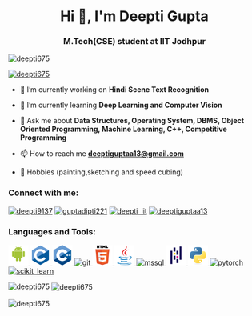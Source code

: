 <h1 align="center">Hi 👋, I'm Deepti Gupta</h1>
<h3 align="center">M.Tech(CSE) student at IIT Jodhpur</h3>

<p align="left"> <img src="https://komarev.com/ghpvc/?username=deepti675&label=Profile%20views&color=0e75b6&style=flat" alt="deepti675" /> </p>
<p align="left"> <a href="https://github.com/ryo-ma/github-profile-trophy"><img src="https://github-profile-trophy.vercel.app/?username=deepti675" alt="deepti675" /></a> </p>

- 🔭 I’m currently working on **Hindi Scene Text Recognition**

- 🌱 I’m currently learning **Deep Learning and Computer Vision**

- 💬 Ask me about **Data Structures, Operating System, DBMS, Object Oriented Programming, Machine Learning, C++, Competitive Programming**

- 📫 How to reach me **deeptiguptaa13@gmail.com**
- 📄 Hobbies (painting,sketching and speed cubing)

<h3 align="left">Connect with me:</h3>
<p align="left">
<a href="https://linkedin.com/in/deepti9137" target="blank"><img align="center" src="https://raw.githubusercontent.com/rahuldkjain/github-profile-readme-generator/master/src/images/icons/Social/linked-in-alt.svg" alt="deepti9137" height="30" width="40" /></a>
<a href="https://instagram.com/guptadipti221" target="blank"><img align="center" src="https://raw.githubusercontent.com/rahuldkjain/github-profile-readme-generator/master/src/images/icons/Social/instagram.svg" alt="guptadipti221" height="30" width="40" /></a>
<a href="https://www.leetcode.com/deepti_iit" target="blank"><img align="center" src="https://raw.githubusercontent.com/rahuldkjain/github-profile-readme-generator/master/src/images/icons/Social/leet-code.svg" alt="deepti_iit" height="30" width="40" /></a>
<a href="https://auth.geeksforgeeks.org/user/deeptiguptaa13" target="blank"><img align="center" src="https://raw.githubusercontent.com/rahuldkjain/github-profile-readme-generator/master/src/images/icons/Social/geeks-for-geeks.svg" alt="deeptiguptaa13" height="30" width="40" /></a>
</p>

<h3 align="left">Languages and Tools:</h3>
<p align="left"> <a href="https://developer.android.com" target="_blank" rel="noreferrer"> <img src="https://raw.githubusercontent.com/devicons/devicon/master/icons/android/android-original-wordmark.svg" alt="android" width="40" height="40"/> </a> <a href="https://www.cprogramming.com/" target="_blank" rel="noreferrer"> <img src="https://raw.githubusercontent.com/devicons/devicon/master/icons/c/c-original.svg" alt="c" width="40" height="40"/> </a> <a href="https://www.w3schools.com/cpp/" target="_blank" rel="noreferrer"> <img src="https://raw.githubusercontent.com/devicons/devicon/master/icons/cplusplus/cplusplus-original.svg" alt="cplusplus" width="40" height="40"/> </a> <a href="https://git-scm.com/" target="_blank" rel="noreferrer"> <img src="https://www.vectorlogo.zone/logos/git-scm/git-scm-icon.svg" alt="git" width="40" height="40"/> </a> <a href="https://www.w3.org/html/" target="_blank" rel="noreferrer"> <img src="https://raw.githubusercontent.com/devicons/devicon/master/icons/html5/html5-original-wordmark.svg" alt="html5" width="40" height="40"/> </a> <a href="https://www.java.com" target="_blank" rel="noreferrer"> <img src="https://raw.githubusercontent.com/devicons/devicon/master/icons/java/java-original.svg" alt="java" width="40" height="40"/> </a> <a href="https://www.microsoft.com/en-us/sql-server" target="_blank" rel="noreferrer"> <img src="https://www.svgrepo.com/show/303229/microsoft-sql-server-logo.svg" alt="mssql" width="40" height="40"/> </a> <a href="https://pandas.pydata.org/" target="_blank" rel="noreferrer"> <img src="https://raw.githubusercontent.com/devicons/devicon/2ae2a900d2f041da66e950e4d48052658d850630/icons/pandas/pandas-original.svg" alt="pandas" width="40" height="40"/> </a> <a href="https://www.python.org" target="_blank" rel="noreferrer"> <img src="https://raw.githubusercontent.com/devicons/devicon/master/icons/python/python-original.svg" alt="python" width="40" height="40"/> </a> <a href="https://pytorch.org/" target="_blank" rel="noreferrer"> <img src="https://www.vectorlogo.zone/logos/pytorch/pytorch-icon.svg" alt="pytorch" width="40" height="40"/> </a> <a href="https://scikit-learn.org/" target="_blank" rel="noreferrer"> <img src="https://upload.wikimedia.org/wikipedia/commons/0/05/Scikit_learn_logo_small.svg" alt="scikit_learn" width="40" height="40"/> </a> </p>

<p><img align="left" src="https://github-readme-stats.vercel.app/api/top-langs?username=deepti675&show_icons=true&locale=en&layout=compact" alt="deepti675" /></p>

<p>&nbsp;<img align="center" src="https://github-readme-stats.vercel.app/api?username=deepti675&show_icons=true&locale=en" alt="deepti675" /></p>

<p><img align="center" src="https://github-readme-streak-stats.herokuapp.com/?user=deepti675&" alt="deepti675" /></p>

